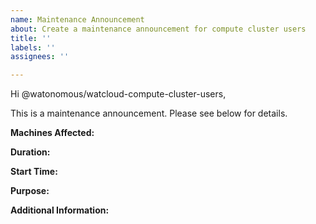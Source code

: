 ```yaml
---
name: Maintenance Announcement
about: Create a maintenance announcement for compute cluster users
title: ''
labels: ''
assignees: ''

---
```


Hi @watonomous/watcloud-compute-cluster-users,

This is a maintenance announcement. Please see below for details.

**Machines Affected:**
<!-- List the machines that will be affected by this maintenance. -->

**Duration:**
<!-- Specify the duration of the maintenance. -->

**Start Time:**
<!-- Specify the start time of the maintenance. Use daylight-savings-agnostic timestamps (e.g. use `ET` instead of `EST` or `EDT` for Eastern Time) -->

**Purpose:**
<!-- Briefly describe the purpose of the maintenance. -->

**Additional Information:**
<!-- Include any additional information or instructions here. -->
